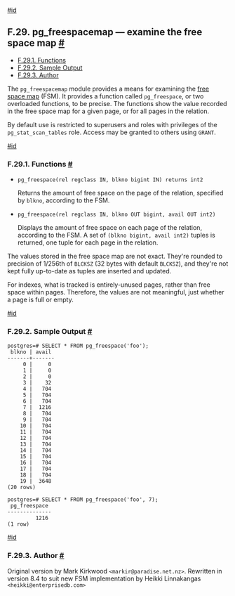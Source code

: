 [#id](#PGFREESPACEMAP)

## F.29. pg\_freespacemap — examine the free space map [#](#PGFREESPACEMAP)

  * [F.29.1. Functions](pgfreespacemap#PGFREESPACEMAP-FUNCS)
  * [F.29.2. Sample Output](pgfreespacemap#PGFREESPACEMAP-SAMPLE-OUTPUT)
  * [F.29.3. Author](pgfreespacemap#PGFREESPACEMAP-AUTHOR)



The `pg_freespacemap` module provides a means for examining the [free space map](storage-fsm) (FSM). It provides a function called `pg_freespace`, or two overloaded functions, to be precise. The functions show the value recorded in the free space map for a given page, or for all pages in the relation.

By default use is restricted to superusers and roles with privileges of the `pg_stat_scan_tables` role. Access may be granted to others using `GRANT`.

[#id](#PGFREESPACEMAP-FUNCS)

### F.29.1. Functions [#](#PGFREESPACEMAP-FUNCS)

* `pg_freespace(rel regclass IN, blkno bigint IN) returns int2`

  Returns the amount of free space on the page of the relation, specified by `blkno`, according to the FSM.

* `pg_freespace(rel regclass IN, blkno OUT bigint, avail OUT int2)`

  Displays the amount of free space on each page of the relation, according to the FSM. A set of `(blkno bigint, avail int2)` tuples is returned, one tuple for each page in the relation.

The values stored in the free space map are not exact. They're rounded to precision of 1/256th of `BLCKSZ` (32 bytes with default `BLCKSZ`), and they're not kept fully up-to-date as tuples are inserted and updated.

For indexes, what is tracked is entirely-unused pages, rather than free space within pages. Therefore, the values are not meaningful, just whether a page is full or empty.

[#id](#PGFREESPACEMAP-SAMPLE-OUTPUT)

### F.29.2. Sample Output [#](#PGFREESPACEMAP-SAMPLE-OUTPUT)

```
postgres=# SELECT * FROM pg_freespace('foo');
 blkno | avail
-------+-------
     0 |     0
     1 |     0
     2 |     0
     3 |    32
     4 |   704
     5 |   704
     6 |   704
     7 |  1216
     8 |   704
     9 |   704
    10 |   704
    11 |   704
    12 |   704
    13 |   704
    14 |   704
    15 |   704
    16 |   704
    17 |   704
    18 |   704
    19 |  3648
(20 rows)

postgres=# SELECT * FROM pg_freespace('foo', 7);
 pg_freespace
--------------
         1216
(1 row)
```

[#id](#PGFREESPACEMAP-AUTHOR)

### F.29.3. Author [#](#PGFREESPACEMAP-AUTHOR)

Original version by Mark Kirkwood `<markir@paradise.net.nz>`. Rewritten in version 8.4 to suit new FSM implementation by Heikki Linnakangas `<heikki@enterprisedb.com>`